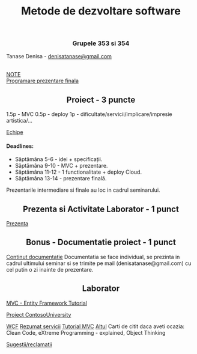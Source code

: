 <h1 align="center"> Metode de dezvoltare software </h1>
<br>
<h3 align="center">Grupele 353 si 354 </h3>

Tanase Denisa - denisatanase@gmail.com 

<br>
<a href="https://docs.google.com/spreadsheets/d/1SBkzGCq32yVwEtoU37eTORWsZwr3BZLPLc8e25pKKx4/edit?usp=sharing">NOTE</a>
<br>
<a href="https://docs.google.com/spreadsheets/d/1_1yJnbzgLJTKoho15k53n5cX6961rTbvFZ7xww0j09o/edit?usp=sharing">Programare prezentare finala</a>

<h2 align="center">Proiect - 3 puncte</h2>
1.5p - MVC
0.5p - deploy 
1p - dificultate/servicii/implicare/impresie artistica/...


<a href="https://docs.google.com/spreadsheets/d/1amgYh-Q6Iunb-her7gZtfMPpSmxns3Ks5wXu2-VLEN8/edit?usp=sharing">Echipe</a>


<h4>Deadlines:</h4> 
<ul>
  <li>Săptămâna 5-6 - idei + specificații.</li>
  <li>Săptămâna 9-10 - MVC + prezentare.</li>
  <li>Săptămâna 11-12 - 1 functionalitate + deploy Cloud.</li>
  <li>Săptămâna 13-14 - prezentare finală.</li>
</ul>
Prezentarile intermediare si finale au loc in cadrul seminarului.
<br>

<h2 align="center">Prezenta si Activitate Laborator - 1 punct</h2>
<a href="https://docs.google.com/spreadsheets/d/1PomMMi2i74YGPDtbK-BBCOomrNxRfWrVK7qwsRqNfgE/edit?usp=sharing">Prezenta</a>

<br>

<h2 align="center"> Bonus - Documentatie proiect - 1 punct</h2>
<a href="https://docs.google.com/document/d/1JU702EZb6_U6X5u_2mjBPM_SfmAbbVh7FW-hktA-q2A/edit?usp=sharing">Continut documentatie</a>
Documentatia se face individual, se prezinta in cadrul ultimului seminar si se trimite pe mail (denisatanase@gmail.com) cu cel putin o zi inainte de prezentare. 

<br>
<h2 align="center">Laborator</h2>

<a href="https://drive.google.com/file/d/1rNdDbqfToKVifmCQ0zmIstF5WbkBAhf9/view?usp=sharing">MVC - Entity Framework Tutorial</a>

<a href="https://github.com/DenisaTanase/ContosoUniversity">Proiect ContosoUniversity </a>

<a href="https://docs.microsoft.com/en-us/dotnet/framework/wcf/whats-wcf"> WCF</a>
<a href="https://drive.google.com/file/d/1Ky8Cwe-Tjgbpji2fy_K9Dkme4qN78xyY/view?usp=sharing"> Rezumat servicii</a>
<a href="https://www.codeproject.com/Articles/866143/Learn-MVC-Project-in-days-Day"> Tutorial MVC</a>
<a href="https://www.tutorialspoint.com/asp.net_mvc/">Altul</a>
Carti de citit daca aveti ocazia: Clean Code, eXtreme Programming - explained, Object Thinking


<a href="https://goo.gl/forms/F5XycONQTcuftXiD3">Sugestii/reclamatii</a>

